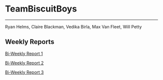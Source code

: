 # TeamBiscuitBoys
---
Ryan Helms, Claire Blackman, Vedika Birla, Max Van Fleet, Will Petty
## Weekly Reports
[Bi-Weekly Report 1](https://docs.google.com/document/d/1bj9kjafBPKPApFSPzOCeqm_9c0OVKJFHQNCJ-XWsw8o/edit?usp=sharing)

[Bi-Weekly Report 2](https://docs.google.com/document/d/1l9QO-DbnyfT0JdsrUDN8ta-WjfUtS2Mu/edit)

[Bi-Weekly Report 3]([https://docs.google.com/document/d/1l9QO-DbnyfT0JdsrUDN8ta-WjfUtS2Mu/edit](https://docs.google.com/document/d/1KRBsXno4iWWbn8OLS_iNzHmds_xbIdvV/edit?usp=sharing&ouid=112756382995667930043&rtpof=true&sd=true)https://docs.google.com/document/d/1KRBsXno4iWWbn8OLS_iNzHmds_xbIdvV/edit?usp=sharing&ouid=112756382995667930043&rtpof=true&sd=true)
